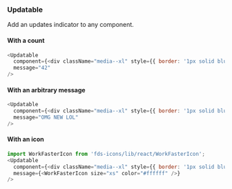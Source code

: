 
### Updatable
Add an updates indicator to any component.

#### With a count

```js
<Updatable
  component={<div className="media--xl" style={{ border: '1px solid blue' }}>just a div, but could be anything</div>}
  message="42"
/>
```

#### With an arbitrary message

```js
<Updatable
  component={<div className="media--xl" style={{ border: '1px solid blue' }}>just a div, but could be anything</div>}
  message="OMG NEW LOL"
/>
```

#### With an icon

```js
import WorkFasterIcon from 'fds-icons/lib/react/WorkFasterIcon';
<Updatable
  component={<div className="media--xl" style={{ border: '1px solid blue' }}>just a div, but could be anything</div>}
  message={<WorkFasterIcon size="xs" color="#ffffff" />}
/>
```
